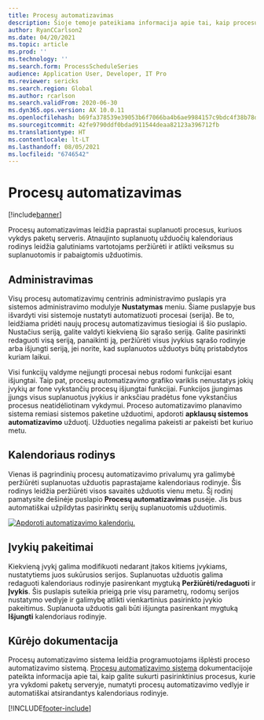 ```yaml
---
title: Procesų automatizavimas
description: Šioje temoje pateikiama informacija apie tai, kaip procesų automatizavimas leidžia paprastai suplanuoti procesus, kuriuos vykdys paketų serveris.
author: RyanCCarlson2
ms.date: 04/20/2021
ms.topic: article
ms.prod: ''
ms.technology: ''
ms.search.form: ProcessScheduleSeries
audience: Application User, Developer, IT Pro
ms.reviewer: sericks
ms.search.region: Global
ms.author: rcarlson
ms.search.validFrom: 2020-06-30
ms.dyn365.ops.version: AX 10.0.11
ms.openlocfilehash: b69fa378539e39053b6f7066ba4b6ae9984157c9bdc4f38b78de4c062c04ad09
ms.sourcegitcommit: 42fe9790ddf0bdad911544deaa82123a396712fb
ms.translationtype: HT
ms.contentlocale: lt-LT
ms.lasthandoff: 08/05/2021
ms.locfileid: "6746542"
---
```

# <a name="process-automation"></a>Procesų automatizavimas

[!include[banner](../includes/banner.md)]

Procesų automatizavimas leidžia paprastai suplanuoti procesus, kuriuos vykdys paketų serveris. Atnaujinto suplanuotų užduočių kalendoriaus rodinys leidžia galutiniams vartotojams peržiūrėti ir atlikti veiksmus su suplanuotomis ir pabaigtomis užduotimis.

## <a name="administration"></a>Administravimas

Visų procesų automatizavimų centrinis administravimo puslapis yra sistemos administravimo modulyje **Nustatymas** meniu. Šiame puslapyje bus išvardyti visi sistemoje nustatyti automatizuoti procesai (serija). Be to, leidžiama pridėti naujų procesų automatizavimus tiesiogiai iš šio puslapio. Nustačius seriją, galite valdyti kiekvieną šio sąrašo seriją. Galite pasirinkti redaguoti visą seriją, panaikinti ją, peržiūrėti visus įvykius sąrašo rodinyje arba išjungti seriją, jei norite, kad suplanuotos užduotys būtų pristabdytos kuriam laikui. 

Visi funkcijų valdyme neįjungti procesai nebus rodomi funkcijai esant išjungtai. Taip pat, procesų automatizavimo grafiko variklis nenustatys jokių įvykių ar fone vykstančių procesų išjungtai funkcijai. Funkcijos įjungimas įjungs visus suplanuotus įvykius ir anksčiau pradėtus fone vykstančius procesus neatidėliotinam vykdymui. Proceso automatizavimo planavimo sistema remiasi sistemos paketine užduotimi, apdoroti **apklausų sistemos automatizavimo** užduotį. Užduoties negalima pakeisti ar pakeisti bet kuriuo metu. 

## <a name="calendar-view"></a>Kalendoriaus rodinys

Vienas iš pagrindinių procesų automatizavimo privalumų yra galimybė peržiūrėti suplanuotas užduotis paprastajame kalendoriaus rodinyje.  Šis rodinys leidžia peržiūrėti visos savaitės užduotis vienu metu. Šį rodinį pamatysite dešinėje puslapio **Procesų automatizavimas** pusėje. Jis bus automatiškai užpildytas pasirinktų serijų suplanuotomis užduotimis. 

[![Apdoroti automatizavimo kalendorių.](./media/CalendarView2.png)](./media/CalendarView2.png)

## <a name="occurrence-changes"></a>Įvykių pakeitimai

Kiekvieną įvykį galima modifikuoti nedarant įtakos kitiems įvykiams, nustatytiems juos sukūrusios serijos. Suplanuotas užduotis galima redaguoti kalendoriaus rodinyje pasirenkant mygtuką **Peržiūrėti/redaguoti** ir **Įvykis**. Šis puslapis suteikia prieigą prie visų parametrų, rodomų serijos nustatymo vedlyje ir galimybę atlikti vienkartinius pasirinkto įvykio pakeitimus. Suplanuota užduotis gali būti išjungta pasirenkant mygtuką **Išjungti** kalendoriaus rodinyje.

## <a name="developer-documentation"></a>Kūrėjo dokumentacija

Procesų automatizavimo sistema leidžia programuotojams išplėsti proceso automatizavimo sistemą. [Procesų automatizavimo sistema](../process-automation/process-automation-framework.md) dokumentacijoje pateikta informacija apie tai, kaip galite sukurti pasirinktinius procesus, kurie yra vykdomi paketų serveryje, numatyti procesų automatizavimo vedlyje ir automatiškai atsirandantys kalendoriaus rodinyje.


[!INCLUDE[footer-include](../../../includes/footer-banner.md)]
